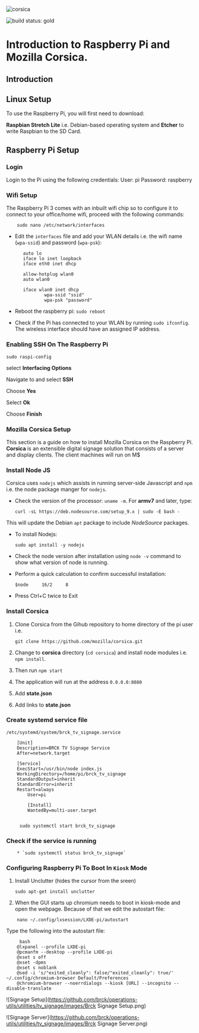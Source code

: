 ![corsica](https://raw.github.com/mozilla/corsica/master/static/corsica.png)

![build status: gold](https://travis-ci.org/mozilla/corsica.png)

# Introduction to Raspberry Pi and Mozilla Corsica.

## Introduction

## Linux Setup

 To use the Raspberry Pi, you will first need to download:

**Raspbian Stretch Lite** i.e. Debian-based operating system and **Etcher** to write Raspbian to the SD Card.

## Raspberry Pi Setup

### Login

Login to the Pi using the following credentials:
User: pi
Password: raspberry

### Wifi Setup

The Raspberry Pi 3 comes with an inbuilt wifi chip so to configure it to connect to your office/home wifi, proceed with the following commands:

```
    sudo nano /etc/network/interfaces
```

- Edit the `interfaces` file and add your WLAN details i.e. the wifi name (`wpa-ssid`) and password (`wpa-psk`):

  ```
     auto lo
     iface lo inet loopback
     iface eth0 inet dhcp
  
     allow-hotplug wlan0
     auto wlan0
  
     iface wlan0 inet dhcp
             wpa-ssid "ssid"
             wpa-psk "password"
  ```

- Reboot the raspberry pi:
  `sudo reboot`

- Check if the Pi has connected to your WLAN by running `sudo ifconfig`. The wireless interface should have an assigned IP address.

### Enabling SSH On The Raspberry Pi

`sudo raspi-config`



select  **Interfacing Options**

Navigate to and select **SSH**

Choose  **Yes**

Select **Ok**

Choose **Finish**   

### Mozilla Corsica Setup

This section is a guide on how to install Mozilla Corsica on the Raspberry Pi. **Corsica** is an extensible digital signage solution that consists of a server and display clients. The client machines will run on M$

### Install Node JS

Corsica uses `nodejs` which assists in running server-side Javascript and `npm` i.e. the node package manger for `nodejs`.

- Check the version of the processor: `uname -m`. For **armv7** and later, type:

     `curl -sL https://deb.nodesource.com/setup_9.x | sudo -E bash -`

This will update the Debian `apt` package to include *NodeSource* packages.

- To install Nodejs:

     `sudo apt install -y nodejs`

- Check the node version after installation using `node -v` command to show what version of node is running.

- Perform a quick calculation to confirm successful installation:

    `$node
  ​    16/2
  ​    8`

- Press Ctrl+C twice to Exit

### Install Corsica

1. Clone Corsica from the Gihub repository to home directory of the pi user i.e.

   ```
   git clone https://github.com/mozilla/corsica.git
   ```

2. Change to **corsica** directory (`cd corsica`) and install node modules i.e. `npm install`.

3. Then run `npm start`

4. The application will run at the address `0.0.0.0:8080`

5. Add **state.json**

6. Add links to **state.json**

### Create systemd service file

 `/etc/systemd/system/brck_tv_signage.service`

```
    [Unit]
    Description=BRCK TV Signage Service
    After=network.target

    [Service]
    ExecStart=/usr/bin/node index.js
    WorkingDirectory=/home/pi/brck_tv_signage
    StandardOutput=inherit
    StandardError=inherit
    Restart=always
        User=pi

        [Install]
        WantedBy=multi-user.target
       

```

```
     sudo systemctl start brck_tv_signage
```

### Check if the service is running

```
    * `sudo systemctl status brck_tv_signage`
```

### Configuring Raspberry Pi To Boot In ``Kiosk`` Mode

1. Install Unclutter (hides the cursor from the sreen)

      `sudo apt-get install unclutter`

2. When the GUI starts up chromium needs to boot in kiosk-mode and open the webpage. Because of that we edit the autostart file:

```
    nano ~/.config/lxsession/LXDE-pi/autostart
```

Type the following into the autostart file:

```
	 bash
    @lxpanel --profile LXDE-pi
    @pcmanfm --desktop --profile LXDE-pi
    @xset s off
    @xset -dpms
    @xset s noblank
    @sed -i 's/"exited_cleanly": false/"exited_cleanly": true/' ~/.config/chromium-browser Default/Preferences
    @chromium-browser --noerrdialogs --kiosk [URL] --incognito --disable-translate

```

![Signage Setup](https://github.com/brck/operations-utils/utilities/tv_signage/images/Brck Signage Setup.png)

![Signage Server](https://github.com/brck/operations-utils/utilities/tv_signage/images/Brck Signage Server.png)
